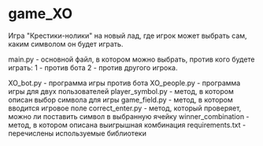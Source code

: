 # game_XO

Игра "Крестики-нолики" на новый лад, где игрок может выбрать сам, каким символом он будет играть.

main.py - основной файл, в котором можно выбрать, против кого будете играть:
    1 - против бота
    2 - против другого игрока.

XO_bot.py - программа игры против бота
XO_people.py - программа игры для двух пользователей
player_symbol.py - метод, в котором описан выбор символа для игры
game_field.py - метод, в котором вводится игровое поле
correct_enter.py - метод, который проверяет, можно ли поставить символ в выбранную ячейку
winner_combination - метод, в котором описана выигрышная комбинация
requirements.txt - перечислены используемые библиотеки